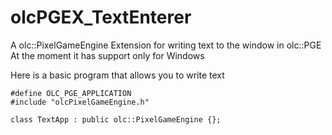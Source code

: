 # olcPGEX_TextEnterer
A olc::PixelGameEngine Extension for writing text to the window in olc::PGE
At the moment it has support only for Windows

Here is a basic program that allows you to write text
```
#define OLC_PGE_APPLICATION
#include "olcPixelGameEngine.h"

class TextApp : public olc::PixelGameEngine {};

```
